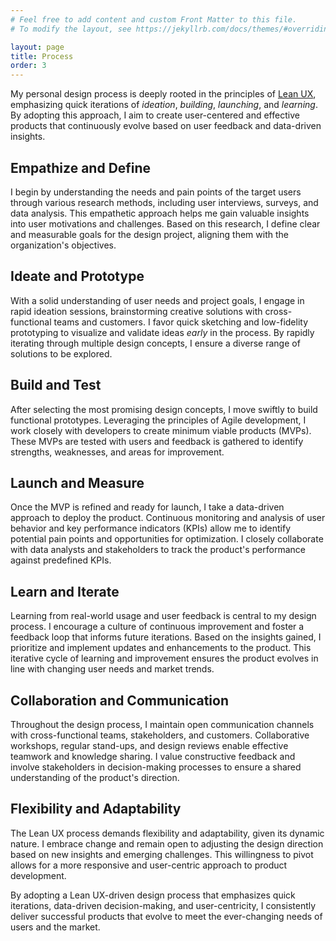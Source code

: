 ```yaml
---
# Feel free to add content and custom Front Matter to this file.
# To modify the layout, see https://jekyllrb.com/docs/themes/#overriding-theme-defaults

layout: page
title: Process
order: 3
---
```


My personal design process is deeply rooted in the principles of <a href="https://scaledagileframework.com/lean-ux/">Lean UX</a>, emphasizing quick iterations of *ideation*, *building*, *launching*, and *learning*. By adopting this approach, I aim to create user-centered and effective products that continuously evolve based on user feedback and data-driven insights.

## Empathize and Define

I begin by understanding the needs and pain points of the target users through various research methods, including user interviews, surveys, and data analysis. This empathetic approach helps me gain valuable insights into user motivations and challenges. Based on this research, I define clear and measurable goals for the design project, aligning them with the organization's objectives.

## Ideate and Prototype

With a solid understanding of user needs and project goals, I engage in rapid ideation sessions, brainstorming creative solutions with cross-functional teams and customers. I favor quick sketching and low-fidelity prototyping to visualize and validate ideas *early* in the process. By rapidly iterating through multiple design concepts, I ensure a diverse range of solutions to be explored.

## Build and Test

After selecting the most promising design concepts, I move swiftly to build functional prototypes. Leveraging the principles of Agile development, I work closely with developers to create minimum viable products (MVPs). These MVPs are tested with users and feedback is gathered to identify strengths, weaknesses, and areas for improvement.

## Launch and Measure

Once the MVP is refined and ready for launch, I take a data-driven approach to deploy the product. Continuous monitoring and analysis of user behavior and key performance indicators (KPIs) allow me to identify potential pain points and opportunities for optimization. I closely collaborate with data analysts and stakeholders to track the product's performance against predefined KPIs.

## Learn and Iterate

Learning from real-world usage and user feedback is central to my design process. I encourage a culture of continuous improvement and foster a feedback loop that informs future iterations. Based on the insights gained, I prioritize and implement updates and enhancements to the product. This iterative cycle of learning and improvement ensures the product evolves in line with changing user needs and market trends.

## Collaboration and Communication

Throughout the design process, I maintain open communication channels with cross-functional teams, stakeholders, and customers. Collaborative workshops, regular stand-ups, and design reviews enable effective teamwork and knowledge sharing. I value constructive feedback and involve stakeholders in decision-making processes to ensure a shared understanding of the product's direction.

## Flexibility and Adaptability

The Lean UX process demands flexibility and adaptability, given its dynamic nature. I embrace change and remain open to adjusting the design direction based on new insights and emerging challenges. This willingness to pivot allows for a more responsive and user-centric approach to product development.

By adopting a Lean UX-driven design process that emphasizes quick iterations, data-driven decision-making, and user-centricity, I consistently deliver successful products that evolve to meet the ever-changing needs of users and the market.
